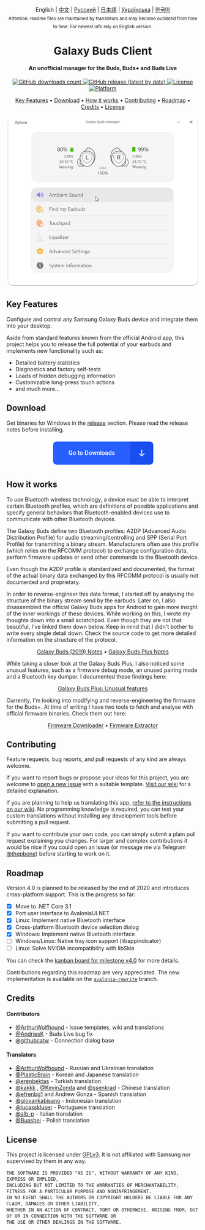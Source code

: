 <p align="center">
  English | <a href="./docs/README_chs.md">中文</a> | <a href="./docs/README_rus.md">Русский</a> | <a href="./docs/README_jpn.md">日本語</a> | <a href="./docs/README_ukr.md">Українська</a> | <a href="./docs/README_kor.md">한국어</a><br>
    <sub>Attention: readme files are maintained by translators and may become outdated from time to time. For newest info rely on English version.</sub>
</p>
<h1 align="center">
  Galaxy Buds Client
  <br>
</h1>
<h4 align="center">An unofficial manager for the Buds, Buds+ and Buds Live</h4>
<p align="center">
  <a href="https://github.com/ThePBone/GalaxyBudsClient/releases">
    <img alt="GitHub downloads count" src="https://img.shields.io/github/downloads/thepbone/galaxybudsclient/total">
  </a>
  <a href="https://github.com/ThePBone/GalaxyBudsClient/releases">
  	<img alt="GitHub release (latest by date)" src="https://img.shields.io/github/v/release/thepbone/galaxybudsclient">
  </a>
  <a href="https://github.com/ThePBone/GalaxyBudsClient/blob/master/LICENSE">
      <img alt="License" src="https://img.shields.io/github/license/thepbone/galaxybudsclient">
  </a>
  <a href="https://github.com/ThePBone/GalaxyBudsClient/releases">
    <img alt="Platform" src="https://img.shields.io/badge/platform-Windows-yellowgreen">
  </a>
</p>
<p align="center">
  <a href="#key-features">Key Features</a> •
  <a href="#download">Download</a> •
  <a href="#how-it-works">How it works</a> •
  <a href="#contributing">Contributing</a> •
  <a href="#contributing">Roadmap</a> •
  <a href="#credits">Credits</a> •
  <a href="#license">License</a> 
</p>


<p align="center">
    <a href="#"><img alt="Screenshot" src="screenshots/screencap.gif"></a>
</p>

## Key Features

Configure and control any Samsung Galaxy Buds device and integrate them into your desktop.

Aside from standard features known from the official Android app, this project helps you to release the full potential of your earbuds and implements new functionality such as:

* Detailed battery statistics
* Diagnostics and factory self-tests
* Loads of hidden debugging information
* Customizable long-press touch actions
* and much more...

## Download

Get binaries for Windows in the [release](https://github.com/ThePBone/GalaxyBudsClient/releases) section. Please read the release notes before installing.

<p align="center">
    <a href="https://github.com/ThePBone/GalaxyBudsClient/releases"><img alt="Download" src="screenshots/download.png"></a>
</p>

## How it works

To use Bluetooth wireless technology, a device must be able to interpret certain Bluetooth profiles, which are definitions of possible applications and specify general behaviors that Bluetooth-enabled devices use to communicate with other Bluetooth devices. 

The Galaxy Buds define two Bluetooth profiles: A2DP (Advanced Audio Distribution Profile) for audio streaming/controlling and SPP (Serial Port Profile) for transmitting a binary stream. Manufacturers often use this profile (which relies on the RFCOMM protocol) to exchange configuration data, perform firmware updates or send other commands to the Bluetooth device.

Even though the A2DP profile is standardized and documented, the format of the actual binary data exchanged by this RFCOMM protocol is usually not documented and proprietary. 

In order to reverse-engineer this data format, I started off by analysing the structure of the binary stream send by the earbuds. Later on, I also disassembled the official Galaxy Buds apps for Android to gain more insight of the inner workings of these devices. While working on this, I wrote my thoughts down into a small scratchpad. Even though they are not that beautiful, I've linked them down below. Keep in mind that I didn't bother to write every single detail down. Check the source code to get more detailed information on the structure of the protocol.

<p align="center">
  <a href="https://github.com/ThePBone/GalaxyBudsClient/blob/master/GalaxyBudsRFCommProtocol.md">Galaxy Buds (2019) Notes</a> •
  <a href="https://github.com/ThePBone/GalaxyBudsClient/blob/master/Galaxy%20Buds%20Plus%20RFComm%20Protocol%20Notes.md">Galaxy Buds Plus Notes</a>
</p>

While taking a closer look at the Galaxy Buds Plus, I also noticed some unusual features, such as a firmware debug mode, an unused pairing mode and a Bluetooth key dumper. I documented these findings here:

<p align="center">
  <a href="https://github.com/ThePBone/GalaxyBudsClient/blob/master/GalaxyBudsPlus_HiddenDebugFeatures.md">Galaxy Buds Plus: Unusual features</a>
</p>

Currently, I'm looking into modifying and reverse-engineering the firmware for the Buds+. At time of writing I have two tools to fetch and analyse with official firmware binaries. Check them out here:

<p align="center">
  <a href="https://github.com/ThePBone/GalaxyBudsFirmwareDownloader">Firmware Downloader</a> •
  <a href="https://github.com/ThePBone/GalaxyBudsFirmwareExtractor">Firmware Extractor</a>
</p>

## Contributing

Feature requests, bug reports, and pull requests of any kind are always welcome.

If you want to report bugs or propose your ideas for this project, you are welcome to [open a new issue](https://github.com/ThePBone/GalaxyBudsClient/issues/new/choose) with a suitable template. [Visit our wiki](https://github.com/ThePBone/GalaxyBudsClient/wiki/2.-How-to-submit-issues) for a detailed explanation.

If you are planning to help us translating this app, [refer to the instructions on our wiki](https://github.com/ThePBone/GalaxyBudsClient/wiki/3.-How-to-help-with-translations). No programming knowledge is required, you can test your custom translations without installing any development tools before submitting a pull request.

If you want to contribute your own code, you can simply submit a plain pull request explaining you changes. For larger and complex contributions it would be nice if you could open an issue (or message me via Telegram [@thepbone](https://t.me/thepbone)) before starting to work on it.

## Roadmap

Version 4.0 is planned to be released by the end of 2020 and introduces cross-platform support. This is the progress so far:


- [x] Move to .NET Core 3.1
- [x] Port user interface to AvaloniaUI.NET
- [x] Linux: Implement native Bluetooth interface
- [x] Cross-platform Bluetooth device selection dialog
- [X] Windows: Implement native Bluetooth interface
- [ ] Windows/Linux: Native tray icon support (libappindicator)
- [ ] Linux: Solve NVIDIA incompatibility with libSkia

You can check the [kanban board for milestone v4.0](https://github.com/ThePBone/GalaxyBudsClient/projects/3) for more details.

Contributions regarding this roadmap are very appreciated. The new implementation is available on the [`avalonia-rewrite`](https://github.com/ThePBone/GalaxyBudsClient/tree/avalonia-rewrite) branch.


## Credits

#### Contributors

* [@ArthurWolfhound](https://github.com/ArthurWolfhound) - Issue templates, wiki and translations
* [@AndriesK](https://github.com/AndriesK) - Buds Live bug fix
* [@githubcatw](https://github.com/githubcatw) - Connection dialog base

#### Translators

* [@ArthurWolfhound](https://github.com/ArthurWolfhound) - Russian and Ukrainian translation
* [@PlasticBrain](https://github.com/fhalfkg) - Korean and Japanese translation
* [@erenbektas](https://github.com/erenbektas) - Turkish translation
* [@kakkk](https://github.com/kakkk) , [@KevinZonda](https://github.com/KevinZonda) and [@ssenkrad](https://github.com/ssenkrad) - Chinese translation
* [@efrenbg1](https://github.com/efrenbg1) and Andrew Gonza - Spanish translation
* [@giovankabisano](https://github.com/giovankabisano) - Indonesian translation
* [@lucasskluser](https://github.com/lucasskluser) - Portuguese translation
* [@alb-p](https://github.com/alb-p) - Italian translation
* [@Buashei](https://github.com/Buashei) - Polish translation

## License

This project is licensed under [GPLv3](LICENSE). It is not affiliated with Samsung nor supervised by them in any way.

```
THE SOFTWARE IS PROVIDED "AS IS", WITHOUT WARRANTY OF ANY KIND, EXPRESS OR IMPLIED, 
INCLUDING BUT NOT LIMITED TO THE WARRANTIES OF MERCHANTABILITY, FITNESS FOR A PARTICULAR PURPOSE AND NONINFRINGEMENT. 
IN NO EVENT SHALL THE AUTHORS OR COPYRIGHT HOLDERS BE LIABLE FOR ANY CLAIM, DAMAGES OR OTHER LIABILITY, 
WHETHER IN AN ACTION OF CONTRACT, TORT OR OTHERWISE, ARISING FROM, OUT OF OR IN CONNECTION WITH THE SOFTWARE OR 
THE USE OR OTHER DEALINGS IN THE SOFTWARE.
```

